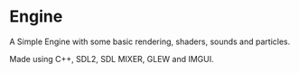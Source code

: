 # Engine
A Simple Engine with some basic rendering, shaders, sounds and particles.

Made using C++, SDL2, SDL MIXER, GLEW and IMGUI.
